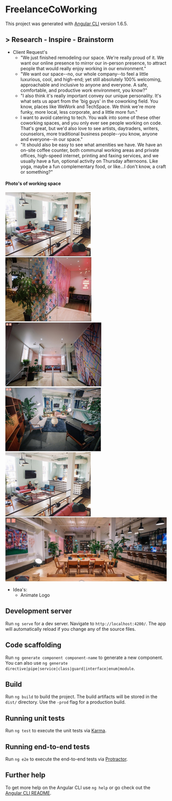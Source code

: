 # FreelanceCoWorking

This project was generated with [Angular CLI](https://github.com/angular/angular-cli) version 1.6.5.

## > Research - Inspire - Brainstorm

* Client Request's
  * "We just finished remodeling our space. We're really proud of it. We want our online presence to mirror our in-person presence, to attract people that would really enjoy working in our environment."
  * "We want our space--no, our whole company--to feel a little luxurious, cool, and high-end; yet still absolutely 100% welcoming, approachable and inclusive to anyone and everyone. A safe, comfortable, and productive work environment, you know?"
  * "I also think it's really important convey our unique personality. It's what sets us apart from the 'big guys' in the coworking field. You know, places like WeWork and TechSpace. We think we're more funky, more local, less corporate, and a little more fun."
  * I want to avoid catering to tech. You walk into some of these other coworking spaces, and you only ever see people working on code. That's great, but we'd also love to see artists, daytraders, writers, counselors, more traditional business people--you know, anyone and everyone--in our space."
  * "It should also be easy to see what amenities we have. We have an on-site coffee counter, both communal working areas and private offices, high-speed internet, printing and faxing services, and we usually have a fun, optional activity on Thursday afternoons. Like yoga, maybe a fun complementary food, or like...I don't know, a craft or something?"

####  Photo's of working space
<link rel="stylesheet"  href="https://cdnjs.cloudflare.com/ajax/libs/github-markdown-css/2.10.0/github-markdown.css"><style>
<!-- 
.markdown-body {
  box-sizing: border-box;
  min-width: 200px;
  max-width: 980px;
  margin: 0 auto;
  padding: 45px;
} -->

.flex-container {
  display: flex;
}
<!-- @media (max-width: 767px) {
	.markdown-body {
		padding: 15px;
	}
} -->
</style>

<div class="flex-container">
<img src="/src/assets/client-photos/coffee-counter-area.jpg" height="200">
<img src="/src/assets/client-photos/front-entrance-looking-out.jpg" height="200">
<img src="/src/assets/client-photos/front-entrance.jpg" height="200">
<img src="/src/assets/client-photos/one-meeting-area.jpg" height="200">
<img src="/src/assets/client-photos/coffee-counter-area.jpg" height="200">
<img src="/src/assets/client-photos/communal-workspace.jpg" height="200">
<div>


* Idea's:
  * Animate Logo



## Development server

Run `ng serve` for a dev server. Navigate to `http://localhost:4200/`. The app will automatically reload if you change any of the source files.

## Code scaffolding

Run `ng generate component component-name` to generate a new component. You can also use `ng generate directive|pipe|service|class|guard|interface|enum|module`.

## Build

Run `ng build` to build the project. The build artifacts will be stored in the `dist/` directory. Use the `-prod` flag for a production build.

## Running unit tests

Run `ng test` to execute the unit tests via [Karma](https://karma-runner.github.io).

## Running end-to-end tests

Run `ng e2e` to execute the end-to-end tests via [Protractor](http://www.protractortest.org/).

## Further help

To get more help on the Angular CLI use `ng help` or go check out the [Angular CLI README](https://github.com/angular/angular-cli/blob/master/README.md).
